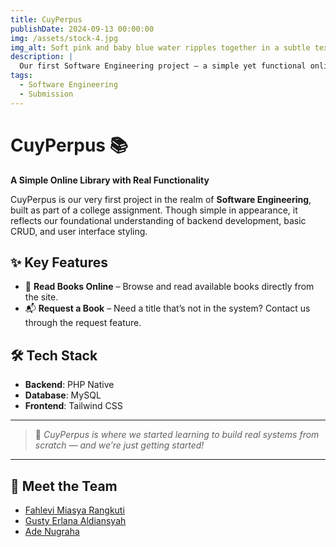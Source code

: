 ```yaml
---
title: CuyPerpus
publishDate: 2024-09-13 00:00:00
img: /assets/stock-4.jpg
img_alt: Soft pink and baby blue water ripples together in a subtle texture.
description: |
  Our first Software Engineering project — a simple yet functional online library platform.
tags:
  - Software Engineering
  - Submission
---
```


# CuyPerpus 📚  
**A Simple Online Library with Real Functionality**

CuyPerpus is our very first project in the realm of **Software Engineering**, built as part of a college assignment. Though simple in appearance, it reflects our foundational understanding of backend development, basic CRUD, and user interface styling.

## ✨ Key Features
- 📖 **Read Books Online** – Browse and read available books directly from the site.  
- 📬 **Request a Book** – Need a title that’s not in the system? Contact us through the request feature.

## 🛠 Tech Stack
- **Backend**: PHP Native  
- **Database**: MySQL  
- **Frontend**: Tailwind CSS

---

> 🚀 *CuyPerpus is where we started learning to build real systems from scratch — and we’re just getting started!*

---

## 👥 Meet the Team
- [Fahlevi Miasya Rangkuti](https://github.com/Rangkuti-Code)  
- [Gusty Erlana Aldiansyah](https://github.com/gustyy901)  
- [Ade Nugraha](https://github.com/ade-nugraha306)
